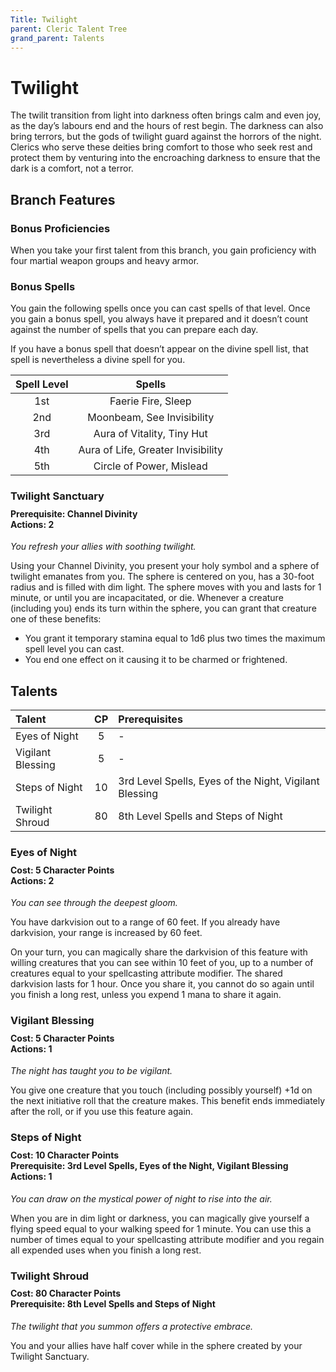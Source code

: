 ```yaml
---
Title: Twilight
parent: Cleric Talent Tree
grand_parent: Talents
---
```

 
# Twilight
The twilit transition from light into darkness often brings calm and even joy, as the day’s labours end and the hours of rest begin. The darkness can also bring terrors, but the gods of twilight guard against the horrors of the night. Clerics who serve these deities bring comfort to those who seek rest and protect them by venturing into the encroaching darkness to ensure that the dark is a comfort, not a terror.

## Branch Features
 
### Bonus Proficiencies
When you take your first talent from this branch, you gain proficiency with four martial weapon groups and heavy armor.

### Bonus Spells
You gain the following spells once you can cast spells of that level. Once you gain a bonus spell, you always have it prepared and it doesn’t count against the number of spells that you can prepare each day.
 
If you have a bonus spell that doesn’t appear on the divine spell list, that spell is nevertheless a divine spell for you.
 
| Spell Level | Spells |
|:-----------:|:------:|
| 1st | Faerie Fire, Sleep |
| 2nd | Moonbeam, See Invisibility | 
| 3rd | Aura of Vitality, Tiny Hut | 
| 4th | Aura of Life, Greater Invisibility | 
| 5th | Circle of Power, Mislead | 

### Twilight Sanctuary

<div style="margin-top:-10px;"></div>
 
#### **Prerequisite:** Channel Divinity<br>**Actions:** 2
*You refresh your allies with soothing twilight.*

Using your Channel Divinity, you present your holy symbol and a sphere of twilight emanates from you. The sphere is centered on you, has a 30-foot radius and is filled with dim light. The sphere moves with you and lasts for 1 minute, or until you are incapacitated, or die. Whenever a creature (including you) ends its turn within the sphere, you can grant that creature one of these benefits:
* You grant it temporary stamina equal to 1d6 plus two times the maximum spell level you can cast.
* You end one effect on it causing it to be charmed or frightened.

## Talents
 
| Talent | CP | Prerequisites |
|:-------|:--:|:--------------|
| Eyes of Night     | 5  | - |  
| Vigilant Blessing | 5  | - |  
| Steps of Night    | 10 | 3rd Level Spells, Eyes of the Night, Vigilant Blessing |  
| Twilight Shroud   | 80 | 8th Level Spells and Steps of Night  |  

### Eyes of Night
 
<div style="margin-top:-10px;"></div>
 
#### **Cost:** 5 Character Points<br>**Actions:** 2
*You can see through the deepest gloom.* 

You have darkvision out to a range of 60 feet. If you already have darkvision, your range is increased by 60 feet. 

On your turn, you can magically share the darkvision of this feature with willing creatures that you can see within 10 feet of you, up to a number of creatures equal to your spellcasting attribute modifier. The shared darkvision lasts for 1 hour. Once you share it, you cannot do so again until you finish a long rest, unless you expend 1 mana to share it again.

### Vigilant Blessing
 
<div style="margin-top:-10px;"></div>
 
#### **Cost:** 5 Character Points<br>**Actions:** 1
*The night has taught you to be vigilant.* 

You give one creature that you touch (including possibly yourself) +1d on the next initiative roll that the creature makes. This benefit ends immediately after the roll, or if you use this feature again.

### Steps of Night
 
<div style="margin-top:-10px;"></div>
 
#### **Cost:** 10 Character Points<br>**Prerequisite:** 3rd Level Spells, Eyes of the Night, Vigilant Blessing <br>**Actions:** 1
*You can draw on the mystical power of night to rise into the air.* 

When you are in dim light or darkness, you can magically give yourself a flying speed equal to your walking speed for 1 minute. You can use this a number of times equal to your spellcasting attribute modifier and you regain all expended uses when you finish a long rest.

### Twilight Shroud
 
<div style="margin-top:-10px;"></div>
 
#### **Cost:** 80 Character Points<br>**Prerequisite:** 8th Level Spells and Steps of Night
*The twilight that you summon offers a protective embrace.* 

You and your allies have half cover while in the sphere created by your Twilight Sanctuary.
